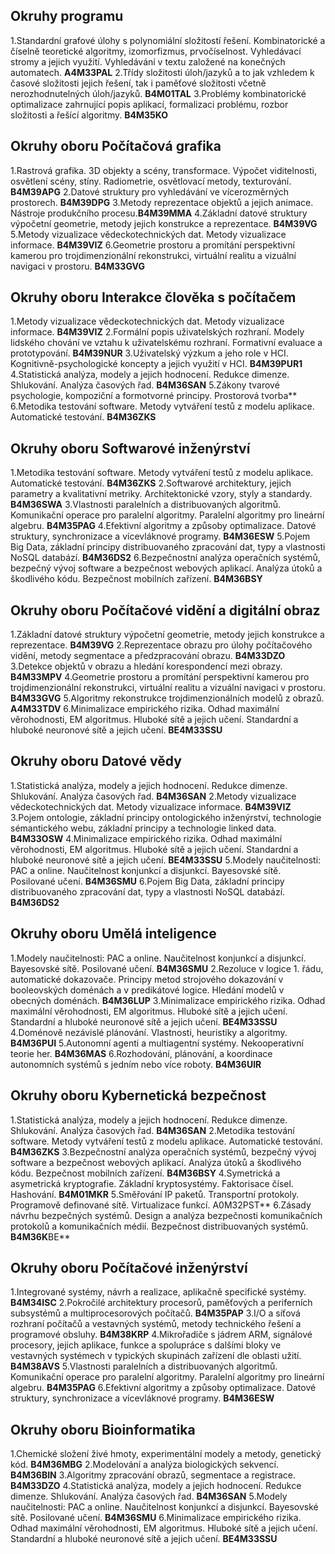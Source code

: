 ## Okruhy programu
1.Standardní grafové úlohy s polynomiální složitostí řešení. Kombinatorické a číselně teoretické algoritmy, izomorfizmus, prvočíselnost. Vyhledávací stromy a jejich využití. Vyhledávání v textu založené na konečných automatech. **A4M33PAL**
2.Třídy složitosti úloh/jazyků a to jak vzhledem k časové složitosti jejich řešení, tak i paměťové složitosti včetně nerozhodnutelných úloh/jazyků. **B4M01TAL**
3.Problémy kombinatorické optimalizace zahrnující popis aplikací, formalizaci problému, rozbor složitosti a řešící algoritmy. **B4M35KO**

## Okruhy oboru Počítačová grafika
1.Rastrová grafika. 3D objekty a scény, transformace. Výpočet viditelnosti, osvětlení scény, stíny. Radiometrie, osvětlovací metody, texturování. **B4M39APG**
2.Datové struktury pro vyhledávání ve vícerozměrných prostorech. **B4M39DPG**
3.Metody reprezentace objektů a jejich animace. Nástroje produkčního procesu.**B4M39MMA**
4.Základní datové struktury výpočetní geometrie, metody jejich konstrukce a reprezentace. **B4M39VG**
5.Metody vizualizace vědeckotechnických dat. Metody vizualizace informace. **B4M39VIZ**
6.Geometrie prostoru a promítání perspektivní kamerou pro trojdimenzionální rekonstrukci, virtuální realitu a vizuální navigaci v prostoru. **B4M33GVG**

## Okruhy oboru Interakce člověka s počítačem
1.Metody vizualizace vědeckotechnických dat. Metody vizualizace informace. **B4M39VIZ**
2.Formální popis uživatelských rozhraní. Modely lidského chování ve vztahu k uživatelskému rozhraní. Formativní evaluace a prototypování. **B4M39NUR**
3.Uživatelský výzkum a jeho role v HCI. Kognitivně-psychologické koncepty a jejich využití v HCI. **B4M39PUR1**
4.Statistická analýza, modely a jejich hodnocení. Redukce dimenze. Shlukování. Analýza časových řad. **B4M36SAN**
5.Zákony tvarové psychologie, kompoziční a formotvorné principy. Prostorová tvorba**
6.Metodika testování software. Metody vytváření testů z modelu aplikace. Automatické testování. **B4M36ZKS**

## Okruhy oboru Softwarové inženýrství
1.Metodika testování software. Metody vytváření testů z modelu aplikace. Automatické testování. **B4M36ZKS**
2.Softwarové architektury, jejich parametry a kvalitativní metriky. Architektonické vzory, styly a standardy. **B4M36SWA**
3.Vlastnosti paralelních a distribuovaných algoritmů. Komunikační operace pro paralelní algoritmy. Paralelní algoritmy pro lineární algebru. **B4M35PAG**
4.Efektivní algoritmy a způsoby optimalizace. Datové struktury, synchronizace a vícevláknové programy. **B4M36ESW**
5.Pojem Big Data, základní principy distribuovaného zpracování dat, typy a vlastnosti NoSQL databází. **B4M36DS2**
6.Bezpečnostní analýza operačních systémů, bezpečný vývoj software a bezpečnost webových aplikací. Analýza útoků a škodlivého kódu. Bezpečnost mobilních zařízení. **B4M36BSY**

## Okruhy oboru Počítačové vidění a digitální obraz
1.Základní datové struktury výpočetní geometrie, metody jejich konstrukce a reprezentace. **B4M39VG**
2.Reprezentace obrazu pro úlohy počítačového vidění, metody segmentace a předzpracování obrazu. **B4M33DZO**
3.Detekce objektů v obrazu a hledání korespondencí mezi obrazy. **B4M33MPV**
4.Geometrie prostoru a promítání perspektivní kamerou pro trojdimenzionální rekonstrukci, virtuální realitu a vizuální navigaci v prostoru. **B4M33GVG**
5.Algoritmy rekonstrukce trojdimenzionálních modelů z obrazů. **A4M33TDV**
6.Minimalizace empirického rizika. Odhad maximální věrohodnosti, EM algoritmus. Hluboké sítě a jejich učení. Standardní a hluboké neuronové sítě a jejich učení. **BE4M33SSU**

## Okruhy oboru Datové vědy
1.Statistická analýza, modely a jejich hodnocení. Redukce dimenze. Shlukování. Analýza časových řad. **B4M36SAN**
2.Metody vizualizace vědeckotechnických dat. Metody vizualizace informace. **B4M39VIZ**
3.Pojem ontologie, základní principy ontologického inženýrství, technologie sémantického webu, základní principy a technologie linked data. **B4M33OSW**
4.Minimalizace empirického rizika. Odhad maximální věrohodnosti, EM algoritmus. Hluboké sítě a jejich učení. Standardní a hluboké neuronové sítě a jejich učení. **BE4M33SSU**
5.Modely naučitelnosti: PAC a online. Naučitelnost konjunkcí a disjunkcí. Bayesovské sítě. Posilované učení. **B4M36SMU**
6.Pojem Big Data, základní principy distribuovaného zpracování dat, typy a vlastnosti NoSQL databází. **B4M36DS2**

## Okruhy oboru Umělá inteligence
1.Modely naučitelnosti: PAC a online. Naučitelnost konjunkcí a disjunkcí. Bayesovské sítě. Posilované učení. **B4M36SMU**
2.Rezoluce v logice 1. řádu, automatické dokazovače. Principy metod strojového dokazování v booleovských doménách a v predikátové logice. Hledání modelů v obecných doménách. **B4M36LUP**
3.Minimalizace empirického rizika. Odhad maximální věrohodnosti, EM algoritmus. Hluboké sítě a jejich učení. Standardní a hluboké neuronové sítě a jejich učení. **BE4M33SSU**
4.Doménově nezávislé plánování. Vlastnosti, heuristiky a algoritmy. **B4M36PUI**
5.Autonomní agenti a multiagentní systémy. Nekooperativní teorie her. **B4M36MAS**
6.Rozhodování, plánování, a koordinace autonomních systémů s jedním nebo více roboty. **B4M36UIR**

## Okruhy oboru Kybernetická bezpečnost
1.Statistická analýza, modely a jejich hodnocení. Redukce dimenze. Shlukování. Analýza časových řad. **B4M36SAN**
2.Metodika testování software. Metody vytváření testů z modelu aplikace. Automatické testování. **B4M36ZKS**
3.Bezpečnostní analýza operačních systémů, bezpečný vývoj software a bezpečnost webových aplikací. Analýza útoků a škodlivého kódu. Bezpečnost mobilních zařízení. **B4M36BSY**
4.Symetrická a asymetrická kryptografie. Základní kryptosystémy. Faktorisace čísel. Hashování. **B4M01MKR**
5.Směřování IP paketů. Transportní protokoly. Programově definované sítě. Virtualizace funkcí. A0M32PST**
6.Zásady návrhu bezpečných systémů. Design a analýza bezpečnosti komunikačních protokolů a komunikačních médií. Bezpečnost distribuovaných systémů. **B4M36K**BE**

## Okruhy oboru Počítačové inženýrství
1.Integrované systémy, návrh a realizace, aplikačně specifické systémy. **B4M34ISC**
2.Pokročilé architektury procesorů, paměťových a periferních subsystémů a multiprocesorových počítačů. **B4M35PAP**
3.I/O a síťová rozhraní počítačů a vestavných systémů, metody technického řešení a programové obsluhy. **B4M38KRP**
4.Mikrořadiče s jádrem ARM, signálové procesory, jejich aplikace, funkce a spolupráce s dalšími bloky ve vestavných systémech v typických skupinách zařízení dle oblasti užití. **B4M38AVS**
5.Vlastnosti paralelních a distribuovaných algoritmů. Komunikační operace pro paralelní algoritmy. Paralelní algoritmy pro lineární algebru. **B4M35PAG**
6.Efektivní algoritmy a způsoby optimalizace. Datové struktury, synchronizace a vícevláknové programy. **B4M36ESW**

## Okruhy oboru Bioinformatika
1.Chemické složení živé hmoty, experimentální modely a metody, genetický kód. **B4M36MBG**
2.Modelování a analýza biologických sekvencí. **B4M36BIN**
3.Algoritmy zpracování obrazů, segmentace a registrace. **B4M33DZO**
4.Statistická analýza, modely a jejich hodnocení. Redukce dimenze. Shlukování. Analýza časových řad. **B4M36SAN**
5.Modely naučitelnosti: PAC a online. Naučitelnost konjunkcí a disjunkcí. Bayesovské sítě. Posilované učení. **B4M36SMU**
6.Minimalizace empirického rizika. Odhad maximální věrohodnosti, EM algoritmus. Hluboké sítě a jejich učení. Standardní a hluboké neuronové sítě a jejich učení. **BE4M33SSU**
